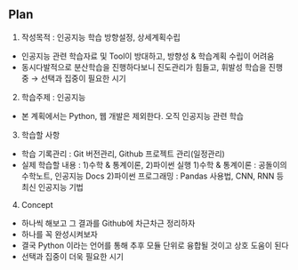 ## Plan

1. 작성목적 : 인공지능 학습 방향설정, 상세계획수립
 - 인공지능 관련 학습자료 및 Tool이 방대하고, 방향성 & 학습계획 수립이 어려움
 - 동시다발적으로 분산학습을 진행하다보니 진도관리가 힘들고, 휘발성 학습을 진행중 → 선택과 집중이 필요한 시기

2. 학습주제 : 인공지능
 - 본 계획에서는 Python, 웹 개발은 제외한다. 오직 인공지능 관련 학습
 
3. 학습할 사항 
 - 학습 기록관리 : Git 버전관리, Github 프로젝트 관리(일정관리)
 - 실제 학습할 내용 : 1)수학 & 통계이론, 2)파이썬 실행
  1)수학 & 통계이론 : 공돌이의 수학노트, 인공지능 Docs
  2)파이썬 프로그래밍 : Pandas 사용법, CNN, RNN 등 최신 인공지능 기법
 
 4. Concept
  - 하나씩 해보고 그 결과를 Github에 차근차근 정리하자
  - 하나를 꼭 완성시켜보자
  - 결국 Python 이라는 언어를 통해 추후 모듈 단위로 융합될 것이고 상호 도움이 된다 
  - 선택과 집중이 더욱 필요한 시기
